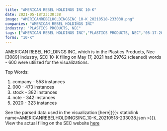 ```yaml
---
title: "AMERICAN REBEL HOLDINGS INC 10-K"
date: 2021-05-18T23:30:38
image: "AMERICANREBELHOLDINGSINC_10-K_20210518-233038.png"
companies: "AMERICAN REBEL HOLDINGS INC"
industry: "PLASTICS PRODUCTS, NEC"
tags: ["AMERICAN REBEL HOLDINGS INC","PLASTICS PRODUCTS, NEC","05-17-2021","10-K"]
forms: "10-K"
---
```

AMERICAN REBEL HOLDINGS INC, which is in the Plastics Products, Nec [3089] industry, SEC 10-K filing on May 17, 2021 had 29762 (cleaned) words - 600 were utilized for the visualizations.

Top Words:
1. company - 558 instances
2. 000 - 473 instances
3. stock - 382 instances
4. note - 342 instances
5. 2020 - 323 instances


See the parsed data used in the visualization [here]({{< staticlink name=AMERICANREBELHOLDINGSINC_10-K_20210518-233038.json >}}).  
View the actual filing on the SEC website [here](https://www.sec.gov/Archives/edgar/data/1648087/0001078782-21-000459.txt)